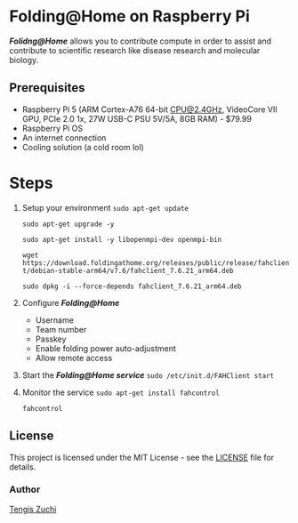 # Folding@Home on Raspberry Pi

***Folidng@Home*** allows you to contribute compute in order to assist and contribute to scientific research like disease research and molecular biology.

## Prerequisites
- Raspberry Pi 5 (ARM Cortex-A76 64-bit CPU@2.4GHz, VideoCore VII GPU, PCIe 2.0 1x, 27W USB-C PSU 5V/5A, 8GB RAM) - $79.99
- Raspberry Pi OS
- An internet connection
- Cooling solution (a cold room lol)

# Steps
1. Setup your environment
   ```sudo apt-get update```
   
   ```sudo apt-get upgrade -y```
   
   ```sudo apt-get install -y libopenmpi-dev openmpi-bin```
   
   ```wget https://download.foldingathome.org/releases/public/release/fahclient/debian-stable-arm64/v7.6/fahclient_7.6.21_arm64.deb```
   
   ```sudo dpkg -i --force-depends fahclient_7.6.21_arm64.deb```
3. Configure ***Folding@Home***
   - Username
   - Team number
   - Passkey
   - Enable folding power auto-adjustment
   - Allow remote access
4. Start the ***Folding@Home service***
   ```sudo /etc/init.d/FAHClient start```
5. Monitor the service
   ```sudo apt-get install fahcontrol```
   
   ```fahcontrol```

## License
This project is licensed under the MIT License - see the [LICENSE](LICENSE) file for details.

### Author
[Tengis Zuchi](https://github.com/tengiszuchi)


